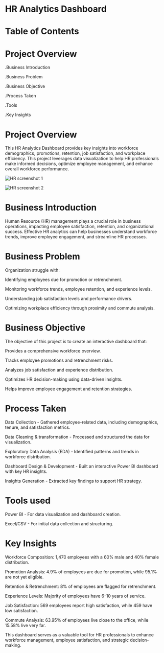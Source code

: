 # HR Analytics Dashboard


# Table of Contents

# Project Overview

.Business Introduction

.Business Problem

.Business Objective

.Process Taken

.Tools

.Key Insights

# Project Overview

This  HR Analytics Dashboard provides key insights into workforce demographics, promotions, retention, job satisfaction, and workplace efficiency. This project leverages data visualization to help HR professionals make informed decisions, optimize employee management, and enhance overall workforce performance.



![HR screenshot 1](https://github.com/user-attachments/assets/fd6d1d50-e48d-4b7f-9062-1db2caebaf0c)


![HR screenshot 2](https://github.com/user-attachments/assets/2b220236-7462-4d44-8bb4-8eecf18da3b0)



# Business Introduction

Human Resource (HR) management plays a crucial role in business operations, impacting employee satisfaction, retention, and organizational success. Effective HR analytics can help businesses understand workforce trends, improve employee engagement, and streamline HR processes.

# Business Problem

Organization struggle with:

Identifying employees due for promotion or retrenchment.

Monitoring workforce trends, employee retention, and experience levels.

Understanding job satisfaction levels and performance drivers.

Optimizing workplace efficiency through proximity and commute analysis.

# Business Objective

The objective of this project is to create an interactive dashboard that:

Provides a comprehensive workforce overview.

Tracks employee promotions and retrenchment risks.

Analyzes job satisfaction and experience distribution.

Optimizes HR decision-making using data-driven insights.

Helps improve employee engagement and retention strategies.

# Process Taken

Data Collection - Gathered employee-related data, including demographics, tenure, and satisfaction metrics.

Data Cleaning & transformation  - Processed and structured the data for visualization.

Exploratory Data Analysis (EDA) - Identified patterns and trends in workforce distribution.

Dashboard Design & Development - Built an interactive Power BI dashboard with key HR insights.

Insights Generation - Extracted key findings to support HR strategy.

# Tools used

Power BI - For data visualization and dashboard creation.

Excel/CSV - For initial data collection and structuring.

# Key Insights

Workforce Composition: 1,470 employees with a 60% male and 40% female distribution.

Promotion Analysis: 4.9% of employees are due for promotion, while 95.1% are not yet eligible.

Retention & Retrenchment: 8% of employees are flagged for retrenchment.

Experience Levels: Majority of employees have 6-10 years of service.

Job Satisfaction: 569 employees report high satisfaction, while 459 have low satisfaction.

Commute Analysis: 63.95% of employees live close to the office, while 15.58% live very far.

This dashboard serves as a valuable tool for HR professionals to enhance workforce management, employee satisfaction, and strategic decision-making.

